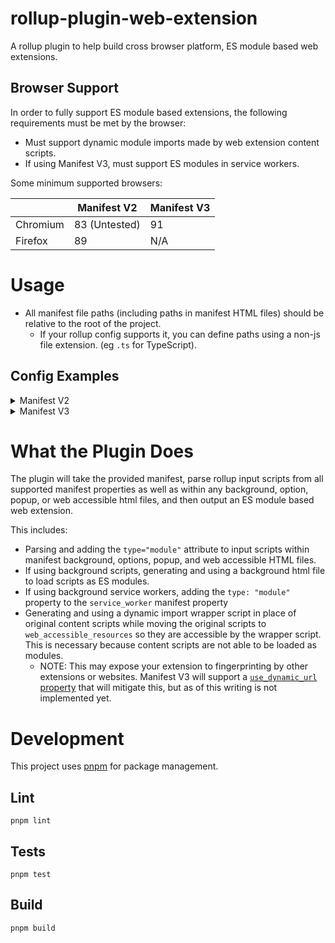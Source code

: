 # rollup-plugin-web-extension

A rollup plugin to help build cross browser platform, ES module based web extensions.

## Browser Support

In order to fully support ES module based extensions, the following requirements must be met by the browser:

- Must support dynamic module imports made by web extension content scripts.
- If using Manifest V3, must support ES modules in service workers.

Some minimum supported browsers:

|          | Manifest V2   | Manifest V3 |
| -------- | ------------- | ----------- |
| Chromium | 83 (Untested) | 91          |
| Firefox  | 89            | N/A         |

# Usage

- All manifest file paths (including paths in manifest HTML files) should be relative to the root of the project.
  - If your rollup config supports it, you can define paths using a non-js file extension. (eg `.ts` for TypeScript).

## Config Examples

<details>
  <summary>Manifest V2</summary>

    import webExtension from "@samrum/rollup-plugin-web-extension";
    import pkg from "./package.json";

    export default {
      output: {
        dir: 'dist',
      },
      plugins: [
        webExtension({
          manifest: {
            name: pkg.name,
            description: pkg.description,
            version: pkg.version,
            manifest_version: 2,
            background: {
              scripts: ["src/background/script.js"],
            },
          },
        }),
      ],
    };

</details>

<details>
  <summary>Manifest V3</summary>

    import webExtension from "@samrum/rollup-plugin-web-extension";
    import pkg from "./package.json";

    export default {
      output: {
        dir: 'dist',
      },
      plugins: [
        webExtension({
          manifest: {
            name: pkg.name,
            description: pkg.description,
            version: pkg.version,
            manifest_version: 3,
            background: {
              service_worker: "src/background/serviceWorker.js",
            },
          },
        }),
      ],
    };

</details>

# What the Plugin Does

The plugin will take the provided manifest, parse rollup input scripts from all supported manifest properties as well as within any background, option, popup, or web accessible html files, and then output an ES module based web extension.

This includes:

- Parsing and adding the `type="module"` attribute to input scripts within manifest background, options, popup, and web accessible HTML files.
- If using background scripts, generating and using a background html file to load scripts as ES modules.
- If using background service workers, adding the `type: "module"` property to the `service_worker` manifest property
- Generating and using a dynamic import wrapper script in place of original content scripts while moving the original scripts to `web_accessible_resources` so they are accessible by the wrapper script. This is necessary because content scripts are not able to be loaded as modules.
  - NOTE: This may expose your extension to fingerprinting by other extensions or websites. Manifest V3 will support a [`use_dynamic_url` property](https://developer.chrome.com/docs/extensions/mv3/manifest/web_accessible_resources/#:~:text=access%20the%20resources.-,use_dynamic_url,-If%20true%2C%20only) that will mitigate this, but as of this writing is not implemented yet.

# Development

This project uses [pnpm](https://pnpm.io/) for package management.

## Lint

    pnpm lint

## Tests

    pnpm test

## Build

    pnpm build
